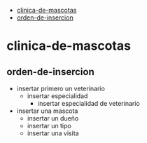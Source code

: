 - [clinica-de-mascotas](#clinica-de-mascotas)
- [orden-de-insercion](#orden-de-insercion)
# clinica-de-mascotas

## orden-de-insercion

- insertar primero un veterinario
    - insertar especialidad
        - insertar especialidad de veterinario
- insertar una mascota
    - insertar un dueño
    - insertar un tipo
    - insertar una visita